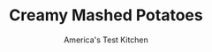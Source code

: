 ---
layout: ../../layouts/MarkdownPostLayout.astro
title: Creamy Mashed Potatoes
author: America's Test Kitchen
pubDate: 2023-03-15
description: "Sometimes we want a luxurious mash, one that is silky smooth and loaded with cream and butter. But theres a fine line between creamy and gluey. We wanted lush, creamy mashed potatoes, with so much richness and flavor they can stand on their own-no gravy necessary."
image_url: https://res.cloudinary.com/hksqkdlah/image/upload/ar_1:1,c_fill,dpr_2.0,f_auto,fl_lossy.progressive.strip_profile,g_faces:auto,q_auto:low,w_344/SFS_CreamyMashedPotatoes-20_l0piwp
tags: ["Side Dishes","Southern","New England","Midwest","American","Potatoes","Quick","Holiday","Thanksgiving","Cookbook Collection"]
calories: 3850
protein: 4
carbohydrates: 32
fats: 
fiber: 3
ingredients: ["4 pounds, Yukon Gold potato, peeled","12 tablespoons, unsalted butter, cut into 6 pieces","1 1/2 cups, heavy cream","2 teaspoons, salt"]
serves: 10
time: ""
instructions: ["Cut potatoes into 3/4-inch slices. Place potatoes in colander and rinse under running water, tossing with hands, for 30 seconds. Transfer potatoes to Dutch oven, add water to cover by 1 inch, and bring to boil over high heat. Reduce heat to medium and boil until potatoes are tender, 20 to 25 minutes.","Meanwhile, heat butter and heavy cream in small saucepan over medium heat until butter is melted, about 5 minutes. Keep warm.","Drain potatoes and return to Dutch oven. Stir over low heat until potatoes are thoroughly dried, 1 to 2 minutes. Set ricer or food mill over large bowl and press or mill potatoes into bowl. Gently fold in warm cream mixture and salt with rubber spatula until cream is absorbed and potatoes are thick and creamy. Serve."]
nutrition: ["794 mg Potassium","129 mg Phosphorus","49 mg Calcium","1 mg Iron","44 mg Magnesium","491 mg Sodium","27 g Fat","1 mg Niacin (B3)","7 g Monounsaturated","1 g Polyunsaturated","35 mg Vitamin C","85 mg Cholesterol","17 g Saturated","3 g Fiber","30 µg Folate (food)","2 g Sugars","5 µg Vitamin K","167 g Water","32 g Carbs","30 µg Folate equivalent (total)","4 g Protein","263 µg Vitamin A","385 kcal Energy","3850 calories"]
notes: "This recipe can be cut in half, if desired."
---